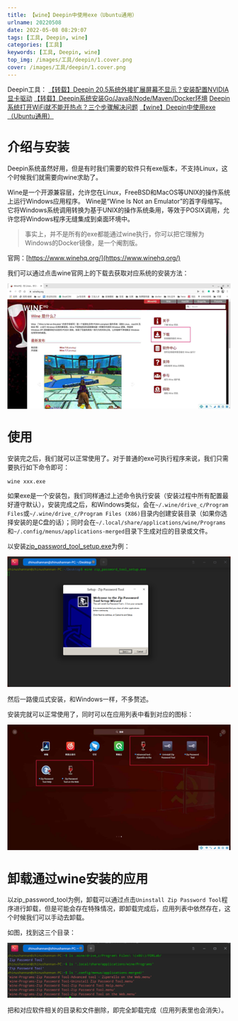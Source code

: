 ```yaml
---
title: 【wine】Deepin中使用exe（Ubuntu通用） 
urlname: 20220508
date: 2022-05-08 08:29:07
tags: [工具, Deepin, wine]
categories: [工具]
keywords: [工具, Deepin, wine]
top_img: /images/工具/deepin/1.cover.png
cover: /images/工具/deepin/1.cover.png
---
```


Deepin工具：
<a href="/p/20220502/" target="_blank">【转载】Deepin 20.5系统外接扩展屏幕不显示？安装配置NVIDIA显卡驱动</a>
<a href="/p/20220503/" target="_blank">【转载】Deepin系统安装Go/Java8/Node/Maven/Docker环境</a>
<a href="/p/20220504/" target="_blank">Deepin系统打开WiFi就不能开热点？三个步骤解决问题</a>
<a href="/p/20220508/" target="_blank">【wine】Deepin中使用exe（Ubuntu通用）</a>


# 介绍与安装

Deepin系统虽然好用，但是有时我们需要的软件只有exe版本，不支持Linux，这个时候我们就需要向wine求助了。

Wine是一个开源兼容层，允许您在Linux，FreeBSD和MacOS等UNIX的操作系统上运行Windows应用程序。 Wine是“Wine Is Not an Emulator”的首字母缩写。 它将Windows系统调用转换为基于UNIX的操作系统条用，等效于POSIX调用，允许您将Windows程序无缝集成到桌面环境中。

> 事实上，并不是所有的exe都能通过wine执行，你可以把它理解为Windows的Docker镜像，是一个阉割版。

官网：[https://www.winehq.org/](https://www.winehq.org/)

我们可以通过点击wine官网上的下载去获取对应系统的安装方法：
<p style="text-align: center;"><img src="/images/工具/deepin/4-1wine官网.png" alt="wine官网" style="zoom: 60%;"></p>


# 使用
安装完之后，我们就可以正常使用了。对于普通的exe可执行程序来说，我们只需要执行如下命令即可：
```shell
wine xxx.exe
```

如果exe是一个安装包，我们同样通过上述命令执行安装（安装过程中所有配置最好遵守默认），安装完成之后，和Windows类似，会在`~/.wine/drive_c/Program Files`或`~/.wine/drive_c/Program Files (X86)`目录内创建安装目录（如果你选择安装的是C盘的话）；同时会在`~/.local/share/applications/wine/Programs`和`~/.config/menus/applications-merged`目录下生成对应的目录或文件。

以安装[zip_password_tool_setup.exe](http://www.zip-password-cracker.com/)为例：

<p style="text-align: center;"><img src="/images/工具/deepin/4-2zip-password-tool安装1.png" alt="zip-password-tool安装1" style="zoom: 60%;"></p>

然后一路傻瓜式安装，和Windows一样，不多赘述。

安装完就可以正常使用了，同时可以在应用列表中看到对应的图标：
<p style="text-align: center;"><img src="/images/工具/deepin/4-2zip-password-tool安装2.png" alt="zip-password-tool安装2" style="zoom: 60%;"></p>

# 卸载通过wine安装的应用
以zip_password_tool为例，卸载可以通过点击`Uninstall Zip Password Tool`程序进行卸载，但是可能会存在特殊情况，即卸载完成后，应用列表中依然存在，这个时候我们可以手动去卸载。

如图，找到这三个目录：
<p style="text-align: center;"><img src="/images/工具/deepin/4-3zip-password-tool卸载.png
" alt="zip-password-tool卸载" style="zoom: 60%;"></p>

把和对应软件相关的目录和文件删除，即完全卸载完成（应用列表里也会消失）。
